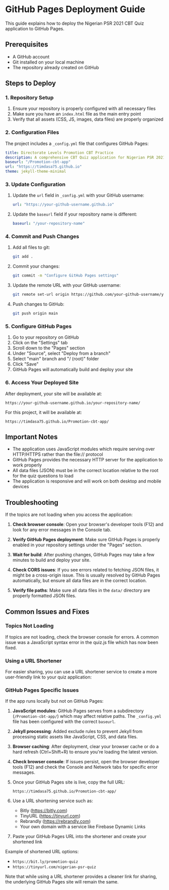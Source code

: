 # GitHub Pages Deployment Guide

This guide explains how to deploy the Nigerian PSR 2021 CBT Quiz application to GitHub Pages.

## Prerequisites

- A GitHub account
- Git installed on your local machine
- The repository already created on GitHub

## Steps to Deploy

### 1. Repository Setup

1. Ensure your repository is properly configured with all necessary files
2. Make sure you have an `index.html` file as the main entry point
3. Verify that all assets (CSS, JS, images, data files) are properly organized

### 2. Configuration Files

The project includes a `_config.yml` file that configures GitHub Pages:

```yaml
title: Directorate Levels Promotion CBT Practice
description: A comprehensive CBT Quiz application for Nigerian PSR 2021
baseurl: "/Promotion-cbt-app"
url: "https://timdasa75.github.io"
theme: jekyll-theme-minimal
```

### 3. Update Configuration

1. Update the `url` field in `_config.yml` with your GitHub username:
   ```yaml
   url: "https://your-github-username.github.io"
   ```

2. Update the `baseurl` field if your repository name is different:
   ```yaml
   baseurl: "/your-repository-name"
   ```

### 4. Commit and Push Changes

1. Add all files to git:
   ```bash
   git add .
   ```

2. Commit your changes:
   ```bash
   git commit -m "Configure GitHub Pages settings"
   ```

3. Update the remote URL with your GitHub username:
   ```bash
   git remote set-url origin https://github.com/your-github-username/your-repository-name.git
   ```

4. Push changes to GitHub:
   ```bash
   git push origin main
   ```

### 5. Configure GitHub Pages

1. Go to your repository on GitHub
2. Click on the "Settings" tab
3. Scroll down to the "Pages" section
4. Under "Source", select "Deploy from a branch"
5. Select "main" branch and "/ (root)" folder
6. Click "Save"
7. GitHub Pages will automatically build and deploy your site

### 6. Access Your Deployed Site

After deployment, your site will be available at:
```
https://your-github-username.github.io/your-repository-name/
```

For this project, it will be available at:
```
https://timdasa75.github.io/Promotion-cbt-app/
```

## Important Notes

- The application uses JavaScript modules which require serving over HTTP/HTTPS rather than the file:// protocol
- GitHub Pages provides the necessary HTTP server for the application to work properly
- All data files (JSON) must be in the correct location relative to the root for the quiz questions to load
- The application is responsive and will work on both desktop and mobile devices

## Troubleshooting

If the topics are not loading when you access the application:

1. **Check browser console**: Open your browser's developer tools (F12) and look for any error messages in the Console tab.

2. **Verify GitHub Pages deployment**: Make sure GitHub Pages is properly enabled in your repository settings under the "Pages" section.

3. **Wait for build**: After pushing changes, GitHub Pages may take a few minutes to build and deploy your site.

4. **Check CORS issues**: If you see errors related to fetching JSON files, it might be a cross-origin issue. This is usually resolved by GitHub Pages automatically, but ensure all data files are in the correct location.

5. **Verify file paths**: Make sure all data files in the `data/` directory are properly formatted JSON files.

## Common Issues and Fixes

### Topics Not Loading
If topics are not loading, check the browser console for errors. A common issue was a JavaScript syntax error in the quiz.js file which has now been fixed.

### Using a URL Shortener

For easier sharing, you can use a URL shortener service to create a more user-friendly link to your quiz application:

### GitHub Pages Specific Issues

If the app runs locally but not on GitHub Pages:

1. **JavaScript modules**: GitHub Pages serves from a subdirectory (`/Promotion-cbt-app/`) which may affect relative paths. The `_config.yml` file has been configured with the correct `baseurl`.

2. **Jekyll processing**: Added exclude rules to prevent Jekyll from processing static assets like JavaScript, CSS, and data files.

3. **Browser caching**: After deployment, clear your browser cache or do a hard refresh (Ctrl+Shift+R) to ensure you're loading the latest version.

4. **Check browser console**: If issues persist, open the browser developer tools (F12) and check the Console and Network tabs for specific error messages.

1. Once your GitHub Pages site is live, copy the full URL:
   ```
   https://timdasa75.github.io/Promotion-cbt-app/
   ```

2. Use a URL shortening service such as:
   - Bitly (https://bitly.com)
   - TinyURL (https://tinyurl.com)
   - Rebrandly (https://rebrandly.com)
   - Your own domain with a service like Firebase Dynamic Links

3. Paste your GitHub Pages URL into the shortener and create your shortened link

Example of shortened URL options:
- `https://bit.ly/promotion-quiz`
- `https://tinyurl.com/nigerian-psr-quiz`

Note that while using a URL shortener provides a cleaner link for sharing, the underlying GitHub Pages site will remain the same.
